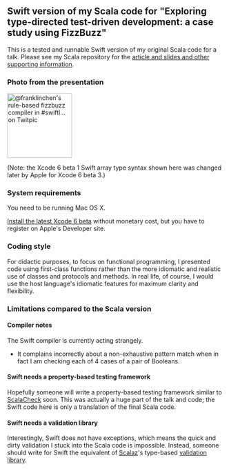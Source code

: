 ## Swift version of my Scala code for "Exploring type-directed test-driven development: a case study using FizzBuzz"

This is a tested and runnable Swift version of my original Scala code for a talk. Please see my Scala repository for the [article and slides and other supporting information](https://github.com/franklinchen/talk-on-type-directed-tdd-using-fizzbuzz).

### Photo from the presentation

<a href="http://twitpic.com/e5o899" title=" @franklinchen&#039;s rule-based fizzbuzz compiler in #swiftl... on Twitpic"><img src="http://twitpic.com/show/thumb/e5o899.jpg" width="150" height="150" alt=" @franklinchen&#039;s rule-based fizzbuzz compiler in #swiftl... on Twitpic"></a>

(Note: the Xcode 6 beta 1 Swift array type syntax shown here was changed later by Apple for Xcode 6 beta 3.)

### System requirements

You need to be running Mac OS X.

[Install the latest Xcode 6 beta](http://developer.apple.com/swift/resources/) without monetary cost, but you have to register on Apple's Developer site.

### Coding style

For didactic purposes, to focus on functional programming, I presented code using first-class functions rather than the more idiomatic and realistic use of classes and protocols and methods. In real life, of course, I would use the host language's idiomatic features for maximum clarity and flexibility.

### Limitations compared to the Scala version

#### Compiler notes

The Swift compiler is currently acting strangely.

- It complains incorrectly about a non-exhaustive pattern match when in fact I am checking each of 4 cases of a pair of Booleans.

#### Swift needs a property-based testing framework

Hopefully someone will write a property-based testing framework similar to [ScalaCheck](http://scalacheck.org/) soon. This was actually a huge part of the talk and code; the Swift code here is only a translation of the final Scala code.

#### Swift needs a validation library

Interestingly, Swift does not have exceptions, which means the quick and dirty validation I stuck into the Scala code is impossible. Instead, someone should write for Swift the equivalent of [Scalaz](https://github.com/scalaz/scalaz)'s type-based [validation library](http://eed3si9n.com/learning-scalaz/Validation.html).
